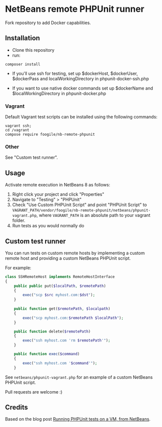 # NetBeans remote PHPUnit runner

Fork repository to add Docker capabilities.

## Installation

- Clone this repository
- run: 
```
composer install
```
- If you'll use ssh for testing, set up $dockerHost, $dockerUser, $dockerPass and 
  localWorkingDirectory in phpunit-docker-ssh.php

- If you want to use native docker commands set up $dockerName and $localWorkingDirectory
  in phpunit-docker.php

### Vagrant

Default Vagrant test scripts can be installed using the following commands:

```Shell
vagrant ssh;
cd /vagrant
compose require foogile/nb-remote-phpunit
```

### Other

See "Custom test runner".

## Usage

Activate remote execution in NetBeans 8 as follows:

1. Right click your project and click "Properties"
2. Navigate to "Testing" > "PHPUnit"
3. Check "Use Custom PHPUnit Script" and point "PHPUnit Script"
   to `VAGRANT_PATH/vendor/foogile/nb-remote-phpunit/netbeans/phpunit-vagrant.php`,
   where `VAGRANT_PATH` is an absolute path to your vagrant folder.
4. Run tests as you would normally do

## Custom test runner

You can run tests on custom remote hosts by implementing a custom remote host
and providing a custom NetBeans PHPUnit script.

For example:

```PHP
class SSHRemoteHost implements RemoteHostInterface
{
    public public put($localPath, $remotePath)
    {
        exec("scp $src myhost.com:$dst");
    }
    
    public function get($remotePath, $localpath)
    {
        exec("scp myhost.com:$remotePath $localPath");
    }

    public function delete($remotePath)
    {
        exec("ssh myhost.com 'rm $remotePath'");
    }

    public function exec($command)
    {
        exec("ssh myhost.com '$command'");
    }
```

See `netbeans/phpunit-vagrant.php` for an example of a custom NetBeans
PHPUnit script.

Pull requests are welcome :)

## Credits

Based on the blog post [Running PHPUnit tests on a VM, from NetBeans](https://www.brianfenton.us/blog/2012/03/03/running-phpunit-tests-on-vm-from/).
